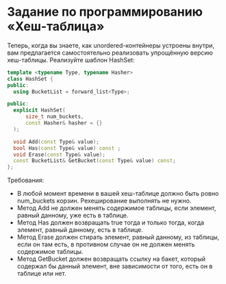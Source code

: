 # Задание по программированию «Хеш-таблица»

Теперь, когда вы знаете, как unordered-контейнеры устроены внутри, вам предлагается самостоятельно реализовать упрощённую версию хеш-таблицы. Реализуйте шаблон HashSet:

```cpp
template <typename Type, typename Hasher>
class HashSet {
public:
  using BucketList = forward_list<Type>;

public:
  explicit HashSet(
      size_t num_buckets,
      const Hasher& hasher = {}
  );

  void Add(const Type& value);
  bool Has(const Type& value) const ;
  void Erase(const Type& value);
  const BucketList& GetBucket(const Type& value) const;
};
```

Требования:
- В любой момент времени в вашей хеш-таблице должно быть ровно num_buckets корзин. Рехеширование выполнять не нужно.
- Метод Add не должен менять содержимое таблицы, если элемент, равный данному, уже есть в таблице.
- Метод Has должен возвращать true тогда и только тогда, когда элемент, равный данному, есть в таблице.
- Метод Erase должен стирать элемент, равный данному, из таблицы, если он там есть, в противном случае он не должен менять содержимое таблицы.
- Метод GetBucket должен возвращать ссылку на бакет, который содержал бы данный элемент, вне зависимости от того, есть он в таблице или нет.

